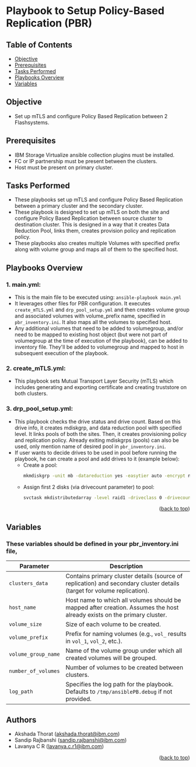 <a id="readme-top"></a>

# Playbook to Setup Policy-Based Replication (PBR)

## Table of Contents
- [Objective](#objective)
- [Prerequisites](#prerequisites)
- [Tasks Performed](#tasks-performed)
- [Playbooks Overview](#playbooks-overview)
- [Variables](#variables)

## Objective
  - Set up mTLS and configure Policy Based Replication between 2 Flashsystems.

## Prerequisites
  - IBM Storage Virtualize ansible collection plugins must be installed.
  - FC or IP partnership must be present between the clusters.
  - Host must be present on primary cluster.

## Tasks Performed
- These playbooks set up mTLS and configure Policy Based Replication between a primary cluster and the secondary cluster.
- These playbook is designed to set up mTLS on both the site and configure Policy Based Replication between source cluster to destination cluster. This is designed in a way that it creates Data Reduction Pool, links them, creates provision policy and replication policy. 
- These playbooks also creates multiple Volumes with specified prefix along with volume group and maps all of them to the specified host.

## Playbooks Overview
### 1. main.yml:
  - This is the main file to be executed using: `ansible-playbook main.yml`
  - It leverages other files for PBR configuration. It executes `create_mTLS.yml` and `drp_pool_setup.yml` and then creates volume group and associated volumes with volume_prefix name, specified in `pbr_inventory.ini`. It also maps all the volumes to specified host.
  - Any additional volumes that need to be added to volumegroup, and/or need to be mapped to existing host object (but were not part of volumegroup at the time of execution of the playbook), can be added to inventory file. They'll be added to volumegroup and mapped to host in subsequent execution of the playbook.

###  2. create_mTLS.yml:
  - This playbook sets Mutual Transport Layer Security (mTLS) which includes generating and exporting certificate and creating truststore on both clusters.

###  3. drp_pool_setup.yml:
  - This playbook checks the drive status and drive count. Based on this drive info, it creates mdiskgrp, and data reduction pool with specified level. It links pools of both the sites. Then, it creates provisioning policy and replication policy. Already exiting mdiskgrps (pools) can also be used, only mention name of desired pool in `pbr_inventory.ini`.
  - If user wants to decide drives to be used in pool before running the playbook, he can create a pool and add drives to it (example below):
    - Create a pool:
      ```sh
      mkmdiskgrp -unit mb -datareduction yes -easytier auto -encrypt no -ext 1024 -gui -guiid 0 -name mdg0-warning 80%
      ```
    - Assign first 2 disks  (via drivecount parameter) to pool:
      ```sh
      svctask mkdistributedarray -level raid1 -driveclass 0 -drivecount 2 mdg0 (used drive 0 and drive 1) 
      ```

<p align="right">(<a href="#readme-top">back to top</a>)</p>

## Variables
### These variables should be defined in your pbr_inventory.ini file,

| Parameter                    | Description                                                                                                                     |
|-----------------------------|---------------------------------------------------------------------------------------------------------------------------------|
| `clusters_data`                | Contains primary cluster details (source of replication) and secondary cluster details (target for volume replication).         |
| `host_name`                 | Host name to which all volumes should be mapped after creation. Assumes the host already exists on the primary cluster.         |
| `volume_size`                    | Size of each volume to be created.                                        |
| `volume_prefix`                    | Prefix for naming volumes (e.g., `vol_` results in `vol_1`, `vol_2`, etc.).                                        |
| `volume_group_name`                    | Name of the volume group under which all created volumes will be grouped.                                        |
| `number_of_volumes`        | Number of volumes to be created between clusters.                                                                                |
| `log_path`                  | Specifies the log path for the playbook. Defaults to `/tmp/ansiblePB.debug` if not provided.                                    |



## Authors
- Akshada Thorat  (akshada.thorat@ibm.com)
- Sandip Rajbanshi (sandip.rajbanshi@ibm.com)
- Lavanya C R (lavanya.c.r1@ibm.com)

<p align="right">(<a href="#readme-top">back to top</a>)</p>
